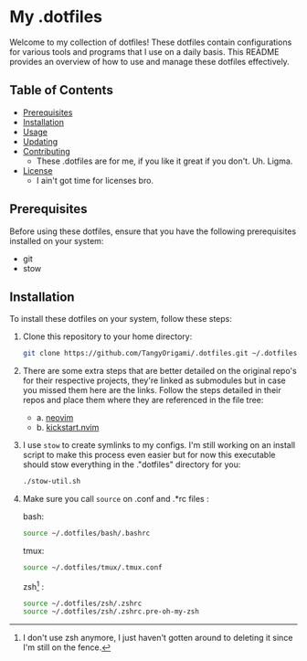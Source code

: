 # My .dotfiles

Welcome to my collection of dotfiles! These dotfiles contain configurations for various tools and programs that I use on a daily basis. This README provides an overview of how to use and manage these dotfiles effectively.

## Table of Contents

- [Prerequisites](#prerequisites)
- [Installation](#installation)
- [Usage](#usage)
- [Updating](#updating)
- [Contributing](#contributing)
   - These .dotfiles are for me, if you like it great if you don't. Uh. Ligma.
- [License](#license)
   - I ain't got time for licenses bro.

## Prerequisites

Before using these dotfiles, ensure that you have the following prerequisites installed on your system:

- git
- stow

## Installation

To install these dotfiles on your system, follow these steps:

1. Clone this repository to your home directory:

   ```bash
   git clone https://github.com/TangyOrigami/.dotfiles.git ~/.dotfiles
   ```
2. There are some extra steps that are better detailed on the original repo's for their respective projects, they're linked as submodules but in case you missed them here are the links. Follow the steps detailed in their repos and place them where they are referenced in the file tree:
   - a. [neovim](https://github.com/neovim/neovim)
   - b. [kickstart.nvim](https://github.com/nvim-lua/kickstart.nvim)

3. I use ```stow``` to create symlinks to my configs. I'm still working on an install script to make this process even easier but for now this executable should stow everything in the ."dotfiles" directory for you:

   ```bash
   ./stow-util.sh
   ```

4. Make sure you call ```source``` on .conf and .*rc files :

   bash:
   ```bash
   source ~/.dotfiles/bash/.bashrc
   ```
   tmux:
   ```bash
   source ~/.dotfiles/tmux/.tmux.conf
   ```
   zsh[^1] :
   ```bash
   source ~/.dotfiles/zsh/.zshrc
   source ~/.dotfiles/zsh/.zshrc.pre-oh-my-zsh
   ```

   [^1]: I don't use zsh anymore, I just haven't gotten around to deleting it since I'm still on the fence.
